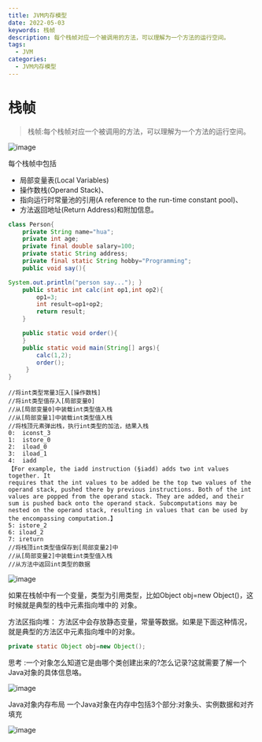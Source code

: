 ```yaml
---
title: JVM内存模型
date: 2022-05-03
keywords: 栈帧
description: 每个栈帧对应一个被调用的方法，可以理解为一个方法的运行空间。
tags:
  - JVM
categories:
  - JVM内存模型
---
```


# 栈帧

> 栈帧:每个栈帧对应一个被调用的方法，可以理解为一个方法的运行空间。

![image](http://java-run-blog.oss-cn-zhangjiakou.aliyuncs.com/dcd8f3c3679b4b619b984a776e8a0d79.png)

每个栈帧中包括
- 局部变量表(Local Variables)
- 操作数栈(Operand Stack)、
- 指向运行时常量池的引用(A reference to the run-time constant pool)、
- 方法返回地址(Return Address)和附加信息。

```java
class Person{
    private String name="hua";
    private int age;
    private final double salary=100;
    private static String address;
    private final static String hobby="Programming";
    public void say(){

System.out.println("person say..."); }
    public static int calc(int op1,int op2){
        op1=3;
        int result=op1+op2;
        return result;
    }

    public static void order(){
    }
    public static void main(String[] args){
        calc(1,2);
        order();
     }
}
```

```
//将int类型常量3压入[操作数栈]
//将int类型值存入[局部变量0]
//从[局部变量0]中装载int类型值入栈 
//从[局部变量1]中装载int类型值入栈 
//将栈顶元素弹出栈，执行int类型的加法，结果入栈
0:  iconst_3
1:  istore_0
2:  iload_0
3:  iload_1
4:  iadd
【For example, the iadd instruction (§iadd) adds two int values together. It
requires that the int values to be added be the top two values of the operand stack, pushed there by previous instructions. Both of the int values are popped from the operand stack. They are added, and their sum is pushed back onto the operand stack. Subcomputations may be nested on the operand stack, resulting in values that can be used by the encompassing computation.】
5: istore_2
6: iload_2
7: ireturn
//将栈顶int类型值保存到[局部变量2]中 
//从[局部变量2]中装载int类型值入栈 
//从方法中返回int类型的数据
```

![image](http://java-run-blog.oss-cn-zhangjiakou.aliyuncs.com/fe42195a4d7d403183e13105b6146292.png
)

如果在栈帧中有一个变量，类型为引用类型，比如Object obj=new Object()，这时候就是典型的栈中元素指向堆中的 对象。

方法区指向堆：
方法区中会存放静态变量，常量等数据。如果是下面这种情况，就是典型的方法区中元素指向堆中的对象。

```java
private static Object obj=new Object();
```

思考 :一个对象怎么知道它是由哪个类创建出来的?怎么记录?这就需要了解一个Java对象的具体信息咯。

![image](http://java-run-blog.oss-cn-zhangjiakou.aliyuncs.com/1126821effc84e35befcedc788130a55.png)

Java对象内存布局
一个Java对象在内存中包括3个部分:对象头、实例数据和对齐填充

![image](http://java-run-blog.oss-cn-zhangjiakou.aliyuncs.com/e1426ee48f6b4f79b5838ac343ab9af2.png)
